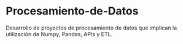 # Procesamiento-de-Datos
Desarrollo de proyectos de procesamiento de datos que implican la utilización de Numpy, Pandas, APIs  y ETL.
